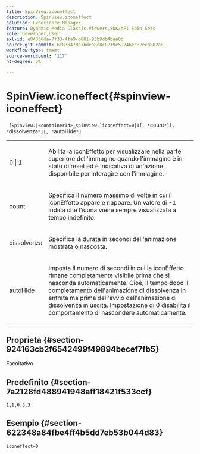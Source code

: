 ```yaml
---
title: SpinView.iconeffect
description: SpinView.iconeffect
solution: Experience Manager
feature: Dynamic Media Classic,Viewers,SDK/API,Spin Sets
role: Developer,User
exl-id: e84336da-7f33-4fa9-b881-93b9db4bae8b
source-git-commit: 6f838470a7bdea8e8c0219e59746ec82ecd802a8
workflow-type: tm+mt
source-wordcount: '117'
ht-degree: 5%

---
```


# SpinView.iconeffect{#spinview-iconeffect}

` [SpinView.|<containerId>_spinView.]iconeffect=0|1[, *`count`*][, *`dissolvenza`*][, *`autoHide`*]`

<table id="table_6CAA904E976A41BD994D8926F46F0BAF"> 
 <tbody> 
  <tr> 
   <td colname="col1"> <p> <span class="codeph"> 0 | 1</span> </p> </td> 
   <td colname="col2"> <p> Abilita la <span class="codeph"> iconEffetto</span> per visualizzare nella parte superiore dell'immagine quando l'immagine è in stato di reset ed è indicativo di un'azione disponibile per interagire con l'immagine. </p> </td> 
  </tr> 
  <tr> 
   <td colname="col1"> <p> <span class="codeph"><span class="varname"> count</span></span> </p> </td> 
   <td colname="col2"> <p> Specifica il numero massimo di volte in cui il <span class="codeph"> iconEffetto</span> appare e riappare. Un valore di <span class="codeph"> -1</span> indica che l’icona viene sempre visualizzata a tempo indefinito. </p> </td> 
  </tr> 
  <tr> 
   <td colname="col1"> <p><span class="codeph"><span class="varname"> dissolvenza</span></span> </p> </td> 
   <td colname="col2"> <p>Specifica la durata in secondi dell'animazione mostrata o nascosta. </p> </td> 
  </tr> 
  <tr> 
   <td colname="col1"> <p><span class="codeph"><span class="varname"> autoHide</span></span> </p> </td> 
   <td colname="col2"> <p>Imposta il numero di secondi in cui la <span class="codeph"> iconEffetto</span> rimane completamente visibile prima che si nasconda automaticamente. Cioè, il tempo dopo il completamento dell'animazione di dissolvenza in entrata ma prima dell'avvio dell'animazione di dissolvenza in uscita. Impostazione di <span class="codeph"> 0</span> disabilita il comportamento di nascondere automaticamente. </p> </td> 
  </tr> 
 </tbody> 
</table>

## Proprietà {#section-924163cb2f6542499f49894becef7fb5}

Facoltativo.

## Predefinito {#section-7a2128fd488941948aff18421f533ccf}

`1,1,0.3,3`

## Esempio {#section-622348a84fbe4ff4b5dd7eb53b044d83}

`iconeffect=0`
